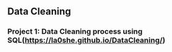 ## Data Cleaning

### Project 1: Data Cleaning process using SQL(https://la0she.github.io/DataCleaning/)

